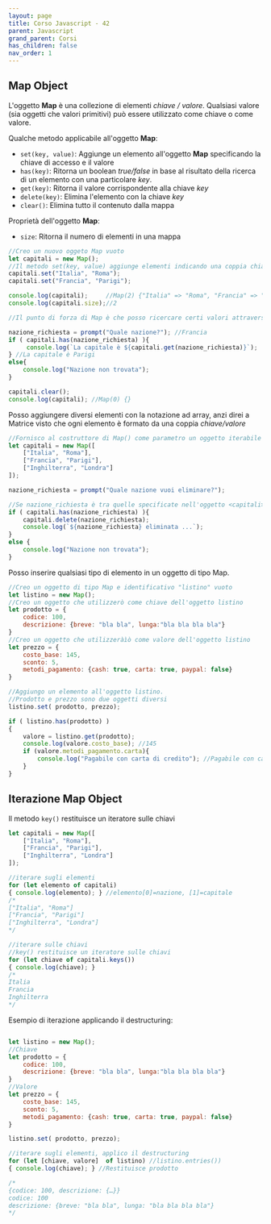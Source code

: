 ```yaml
---
layout: page
title: Corso Javascript - 42
parent: Javascript
grand_parent: Corsi
has_children: false
nav_order: 1
---
```


## Map Object 

L'oggetto **Map** è una collezione di elementi *chiave / valore*. Qualsiasi valore (sia oggetti che valori primitivi) può essere utilizzato come chiave o come valore.

Qualche metodo applicabile all'oggetto **Map**:

- `set(key, value)`: Aggiunge un elemento all'oggetto **Map** specificando la chiave di accesso e il valore
- `has(key)`: Ritorna un boolean *true/false* in base al risultato della ricerca di un elemento con una particolare *key*.
- `get(key)`: Ritorna il valore corrispondente alla chiave *key*
- `delete(key)`: Elimina l'elemento con la chiave *key*
- `clear()`: Elimina tutto il contenuto dalla mappa

Proprietà dell'oggetto **Map**:

- `size`: Ritorna il numero di elementi in una mappa

```js
//Creo un nuovo oggeto Map vuoto
let capitali = new Map();
//Il metodo set(key, value) aggiunge elementi indicando una coppia chiave valore
capitali.set("Italia", "Roma");
capitali.set("Francia", "Parigi");

console.log(capitali);     //Map(2) {"Italia" => "Roma", "Francia" => "Parigi"}
console.log(capitali.size);//2

//Il punto di forza di Map è che posso ricercare certi valori attraverso la Key

nazione_richiesta = prompt("Quale nazione?"); //Francia
if ( capitali.has(nazione_richiesta) ){
     console.log(`La capitale è ${capitali.get(nazione_richiesta)}`);
} //La capitale è Parigi
else{
    console.log("Nazione non trovata");
}

capitali.clear();
console.log(capitali); //Map(0) {}
```

Posso aggiungere diversi elementi con la notazione ad array, anzi direi a Matrice visto che ogni elemento è formato da una coppia *chiave/valore*

```js
//Fornisco al costruttore di Map() come parametro un oggetto iterabile
let capitali = new Map([ 
    ["Italia", "Roma"],
    ["Francia", "Parigi"], 
    ["Inghilterra", "Londra"]
]);

nazione_richiesta = prompt("Quale nazione vuoi eliminare?");

//Se nazione_richiesta è tra quelle specificate nell'oggetto <capitali> la eliminerà
if ( capitali.has(nazione_richiesta) ){ 
    capitali.delete(nazione_richiesta);
    console.log(`${nazione_richiesta} eliminata ...`);
}
else { 
    console.log("Nazione non trovata");
}
```
Posso inserire qualsiasi tipo di elemento in un oggetto di tipo Map.

```js
//Creo un oggetto di tipo Map e identificativo "listino" vuoto
let listino = new Map();
//Creo un oggetto che utilizzerò come chiave dell'oggetto listino
let prodotto = { 
    codice: 100, 
    descrizione: {breve: "bla bla", lunga:"bla bla bla bla"}
}
//Creo un oggetto che utilizzeràìò come valore dell'oggetto listino
let prezzo = { 
    costo_base: 145,
    sconto: 5, 
    metodi_pagamento: {cash: true, carta: true, paypal: false}
}

//Aggiungo un elemento all'oggetto listino.
//Prodotto e prezzo sono due oggetti diversi
listino.set( prodotto, prezzo);

if ( listino.has(prodotto) )
{
    valore = listino.get(prodotto);
    console.log(valore.costo_base); //145
    if (valore.metodi_pagamento.carta){
        console.log("Pagabile con carta di credito"); //Pagabile con carta di credito
    }
}
```

## Iterazione Map Object

Il metodo `key()` restituisce un iteratore sulle chiavi

```js
let capitali = new Map([ 
    ["Italia", "Roma"],
    ["Francia", "Parigi"], 
    ["Inghilterra", "Londra"]
]);

//iterare sugli elementi
for (let elemento of capitali)
{ console.log(elemento); } //elemento[0]=nazione, [1]=capitale
/*
["Italia", "Roma"]
["Francia", "Parigi"]
["Inghilterra", "Londra"]
*/

//iterare sulle chiavi
//key() restituisce un iteratore sulle chiavi
for (let chiave of capitali.keys())
{ console.log(chiave); } 
/*
Italia
Francia
Inghilterra
*/
```

Esempio di iterazione applicando il destructuring:

```js

let listino = new Map();
//Chiave
let prodotto = { 
    codice: 100, 
    descrizione: {breve: "bla bla", lunga:"bla bla bla bla"}
}
//Valore
let prezzo = { 
    costo_base: 145,
    sconto: 5, 
    metodi_pagamento: {cash: true, carta: true, paypal: false}
}

listino.set( prodotto, prezzo);

//iterare sugli elementi, applico il destructuring
for (let [chiave, valore]  of listino) //listino.entries())
{ console.log(chiave); } //Restituisce prodotto

/*
{codice: 100, descrizione: {…}}
codice: 100
descrizione: {breve: "bla bla", lunga: "bla bla bla bla"}
*/
```

